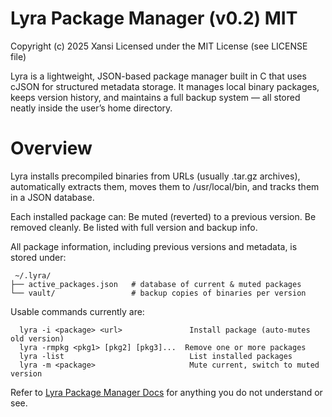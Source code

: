 # Lyra Package Manager (v0.2) MIT
Copyright (c) 2025 Xansi
Licensed under the MIT License (see LICENSE file)

Lyra is a lightweight, JSON-based package manager built in C that uses cJSON for structured metadata storage.
It manages local binary packages, keeps version history, and maintains a full backup system — all stored neatly inside the user’s home directory.

# Overview

Lyra installs precompiled binaries from URLs (usually .tar.gz archives), automatically extracts them, moves them to /usr/local/bin, and tracks them in a JSON database.

Each installed package can:
Be muted (reverted) to a previous version.
Be removed cleanly.
Be listed with full version and backup info.

All package information, including previous versions and metadata, is stored under:
```
 ~/.lyra/
├── active_packages.json   # database of current & muted packages
└── vault/                 # backup copies of binaries per version
```

Usable commands currently are:
```
  lyra -i <package> <url>               Install package (auto-mutes old version)
  lyra -rmpkg <pkg1> [pkg2] [pkg3]...  Remove one or more packages
  lyra -list                            List installed packages
  lyra -m <package>                     Mute current, switch to muted version
```

Refer to [Lyra Package Manager Docs](https://docs.google.com/document/d/1OVEcteiQob15ftbCBXE5kjshAIQ0-OPxq-sOjcwaShY/edit?usp=sharing) for anything you do not understand or see.
